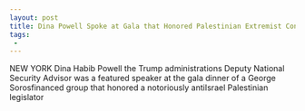 ```yaml
---
layout: post
title: Dina Powell Spoke at Gala that Honored Palestinian Extremist Conspiracy Theorist
tags:
 -
---
```

NEW YORK  Dina Habib Powell the Trump administrations Deputy National Security Advisor was a featured speaker at the gala dinner of a George Sorosfinanced group that honored a notoriously antiIsrael Palestinian legislator
